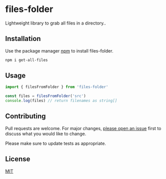 # files-folder

Lightweight library to grab all files in a directory..

## Installation

Use the package manager [npm](https://www.npmjs.com/) to install files-folder.

```bash
npm i get-all-files
```

## Usage

```typescript
import { filesFromFolder } from 'files-folder'

const files = filesFromFolder('src')
console.log(files) // return filenames as string[]
```

## Contributing

Pull requests are welcome. For major changes, [please open an issue](https://github.com/Maarcosv99/files-folder/issues) first
to discuss what you would like to change.

Please make sure to update tests as appropriate.

## License

[MIT](https://choosealicense.com/licenses/mit/)